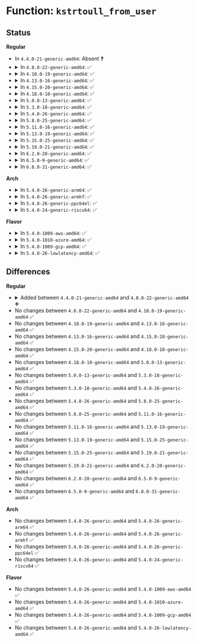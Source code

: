 # Function: <code>kstrtoull_from_user</code>

## Status
<b>Regular</b>
<ul>
<li>
In <code>4.4.0-21-generic-amd64</code>: Absent ❓
</li>
<li>
<details>
<summary>In <code>4.8.0-22-generic-amd64</code>: ✅</summary>

```c
int kstrtoull_from_user(const char * s, size_t count, unsigned int base, long long unsigned int * res)
```

```json
{
  "name": "kstrtoull_from_user",
  "collision_type": "Unique Global",
  "inline_type": "No",
  "funcs": [
    {
      "addr": 18446744071583341616,
      "name": "kstrtoull_from_user",
      "external": true,
      "loc": "lib/kstrtox.c:402",
      "file": "lib/kstrtox.c",
      "inline": "seen, unknown",
      "caller_inline": [],
      "caller_func": [
        "fs/proc/base.c:timerslack_ns_write"
      ]
    }
  ],
  "symbols": [
    {
      "addr": 18446744071583341616,
      "name": "kstrtoull_from_user",
      "section": ".text",
      "bind": "STB_GLOBAL",
      "size": 158
    }
  ]
}
```
</details>
</li>
<li>
<details>
<summary>In <code>4.10.0-19-generic-amd64</code>: ✅</summary>

```c
int kstrtoull_from_user(const char * s, size_t count, unsigned int base, long long unsigned int * res)
```

```json
{
  "name": "kstrtoull_from_user",
  "collision_type": "Unique Global",
  "inline_type": "No",
  "funcs": [
    {
      "addr": 18446744071583466992,
      "name": "kstrtoull_from_user",
      "external": true,
      "loc": "lib/kstrtox.c:398",
      "file": "lib/kstrtox.c",
      "inline": "seen, unknown",
      "caller_inline": [],
      "caller_func": [
        "kernel/trace/trace_hwlat.c:hwlat_window_write",
        "kernel/trace/trace_hwlat.c:hwlat_width_write",
        "fs/proc/base.c:timerslack_ns_write"
      ]
    }
  ],
  "symbols": [
    {
      "addr": 18446744071583466992,
      "name": "kstrtoull_from_user",
      "section": ".text",
      "bind": "STB_GLOBAL",
      "size": 158
    }
  ]
}
```
</details>
</li>
<li>
<details>
<summary>In <code>4.13.0-16-generic-amd64</code>: ✅</summary>

```c
int kstrtoull_from_user(const char * s, size_t count, unsigned int base, long long unsigned int * res)
```

```json
{
  "name": "kstrtoull_from_user",
  "collision_type": "Unique Global",
  "inline_type": "No",
  "funcs": [
    {
      "addr": 18446744071583489264,
      "name": "kstrtoull_from_user",
      "external": true,
      "loc": "lib/kstrtox.c:400",
      "file": "lib/kstrtox.c",
      "inline": "seen, unknown",
      "caller_inline": [],
      "caller_func": [
        "kernel/trace/trace_hwlat.c:hwlat_window_write",
        "kernel/trace/trace_hwlat.c:hwlat_width_write",
        "fs/proc/base.c:timerslack_ns_write"
      ]
    }
  ],
  "symbols": [
    {
      "addr": 18446744071583489264,
      "name": "kstrtoull_from_user",
      "section": ".text",
      "bind": "STB_GLOBAL",
      "size": 156
    }
  ]
}
```
</details>
</li>
<li>
<details>
<summary>In <code>4.15.0-20-generic-amd64</code>: ✅</summary>

```c
int kstrtoull_from_user(const char * s, size_t count, unsigned int base, long long unsigned int * res)
```

```json
{
  "name": "kstrtoull_from_user",
  "collision_type": "Unique Global",
  "inline_type": "No",
  "funcs": [
    {
      "addr": 18446744071583670304,
      "name": "kstrtoull_from_user",
      "external": true,
      "loc": "lib/kstrtox.c:401",
      "file": "lib/kstrtox.c",
      "inline": "seen, unknown",
      "caller_inline": [],
      "caller_func": [
        "kernel/trace/trace_hwlat.c:hwlat_window_write",
        "kernel/trace/trace_hwlat.c:hwlat_width_write",
        "fs/proc/base.c:timerslack_ns_write"
      ]
    }
  ],
  "symbols": [
    {
      "addr": 18446744071583670304,
      "name": "kstrtoull_from_user",
      "section": ".text",
      "bind": "STB_GLOBAL",
      "size": 156
    }
  ]
}
```
</details>
</li>
<li>
<details>
<summary>In <code>4.18.0-10-generic-amd64</code>: ✅</summary>

```c
int kstrtoull_from_user(const char * s, size_t count, unsigned int base, long long unsigned int * res)
```

```json
{
  "name": "kstrtoull_from_user",
  "collision_type": "Unique Global",
  "inline_type": "No",
  "funcs": [
    {
      "addr": 18446744071583888080,
      "name": "kstrtoull_from_user",
      "external": true,
      "loc": "lib/kstrtox.c:401",
      "file": "lib/kstrtox.c",
      "inline": "seen, unknown",
      "caller_inline": [],
      "caller_func": [
        "kernel/trace/trace_hwlat.c:hwlat_window_write",
        "kernel/trace/trace_hwlat.c:hwlat_width_write",
        "fs/proc/base.c:timerslack_ns_write"
      ]
    }
  ],
  "symbols": [
    {
      "addr": 18446744071583888080,
      "name": "kstrtoull_from_user",
      "section": ".text",
      "bind": "STB_GLOBAL",
      "size": 156
    }
  ]
}
```
</details>
</li>
<li>
<details>
<summary>In <code>5.0.0-13-generic-amd64</code>: ✅</summary>

```c
int kstrtoull_from_user(const char * s, size_t count, unsigned int base, long long unsigned int * res)
```

```json
{
  "name": "kstrtoull_from_user",
  "collision_type": "Unique Global",
  "inline_type": "No",
  "funcs": [
    {
      "addr": 18446744071583972320,
      "name": "kstrtoull_from_user",
      "external": true,
      "loc": "lib/kstrtox.c:401",
      "file": "lib/kstrtox.c",
      "inline": "seen, unknown",
      "caller_inline": [],
      "caller_func": [
        "kernel/trace/trace_hwlat.c:hwlat_window_write",
        "kernel/trace/trace_hwlat.c:hwlat_width_write",
        "fs/proc/base.c:timerslack_ns_write"
      ]
    }
  ],
  "symbols": [
    {
      "addr": 18446744071583972320,
      "name": "kstrtoull_from_user",
      "section": ".text",
      "bind": "STB_GLOBAL",
      "size": 156
    }
  ]
}
```
</details>
</li>
<li>
<details>
<summary>In <code>5.3.0-18-generic-amd64</code>: ✅</summary>

```c
int kstrtoull_from_user(const char * s, size_t count, unsigned int base, long long unsigned int * res)
```

```json
{
  "name": "kstrtoull_from_user",
  "collision_type": "Unique Global",
  "inline_type": "No",
  "funcs": [
    {
      "addr": 18446744071584153536,
      "name": "kstrtoull_from_user",
      "external": true,
      "loc": "lib/kstrtox.c:401",
      "file": "lib/kstrtox.c",
      "inline": "seen, unknown",
      "caller_inline": [],
      "caller_func": [
        "kernel/trace/trace_hwlat.c:hwlat_window_write",
        "kernel/trace/trace_hwlat.c:hwlat_width_write",
        "fs/proc/base.c:timerslack_ns_write"
      ]
    }
  ],
  "symbols": [
    {
      "addr": 18446744071584153536,
      "name": "kstrtoull_from_user",
      "section": ".text",
      "bind": "STB_GLOBAL",
      "size": 156
    }
  ]
}
```
</details>
</li>
<li>
<details>
<summary>In <code>5.4.0-26-generic-amd64</code>: ✅</summary>

```c
int kstrtoull_from_user(const char * s, size_t count, unsigned int base, long long unsigned int * res)
```

```json
{
  "name": "kstrtoull_from_user",
  "collision_type": "Unique Global",
  "inline_type": "No",
  "funcs": [
    {
      "addr": 18446744071584276160,
      "name": "kstrtoull_from_user",
      "external": true,
      "loc": "lib/kstrtox.c:401",
      "file": "lib/kstrtox.c",
      "inline": "seen, unknown",
      "caller_inline": [],
      "caller_func": [
        "kernel/trace/trace_hwlat.c:hwlat_window_write",
        "kernel/trace/trace_hwlat.c:hwlat_width_write",
        "fs/proc/base.c:timerslack_ns_write"
      ]
    }
  ],
  "symbols": [
    {
      "addr": 18446744071584276160,
      "name": "kstrtoull_from_user",
      "section": ".text",
      "bind": "STB_GLOBAL",
      "size": 156
    }
  ]
}
```
</details>
</li>
<li>
<details>
<summary>In <code>5.8.0-25-generic-amd64</code>: ✅</summary>

```c
int kstrtoull_from_user(const char * s, size_t count, unsigned int base, long long unsigned int * res)
```

```json
{
  "name": "kstrtoull_from_user",
  "collision_type": "Unique Global",
  "inline_type": "No",
  "funcs": [
    {
      "addr": 18446744071584684320,
      "name": "kstrtoull_from_user",
      "external": true,
      "loc": "lib/kstrtox.c:401",
      "file": "lib/kstrtox.c",
      "inline": "seen, unknown",
      "caller_inline": [],
      "caller_func": [
        "kernel/trace/trace_hwlat.c:hwlat_window_write",
        "kernel/trace/trace_hwlat.c:hwlat_width_write",
        "fs/proc/base.c:timerslack_ns_write"
      ]
    }
  ],
  "symbols": [
    {
      "addr": 18446744071584684320,
      "name": "kstrtoull_from_user",
      "section": ".text",
      "bind": "STB_GLOBAL",
      "size": 156
    }
  ]
}
```
</details>
</li>
<li>
<details>
<summary>In <code>5.11.0-16-generic-amd64</code>: ✅</summary>

```c
int kstrtoull_from_user(const char * s, size_t count, unsigned int base, long long unsigned int * res)
```

```json
{
  "name": "kstrtoull_from_user",
  "collision_type": "Unique Global",
  "inline_type": "No",
  "funcs": [
    {
      "addr": 18446744071584801888,
      "name": "kstrtoull_from_user",
      "external": true,
      "loc": "lib/kstrtox.c:398",
      "file": "lib/kstrtox.c",
      "inline": "seen, unknown",
      "caller_inline": [],
      "caller_func": [
        "kernel/trace/trace_hwlat.c:hwlat_window_write",
        "kernel/trace/trace_hwlat.c:hwlat_width_write",
        "fs/proc/base.c:timerslack_ns_write"
      ]
    }
  ],
  "symbols": [
    {
      "addr": 18446744071584801888,
      "name": "kstrtoull_from_user",
      "section": ".text",
      "bind": "STB_GLOBAL",
      "size": 156
    }
  ]
}
```
</details>
</li>
<li>
<details>
<summary>In <code>5.13.0-19-generic-amd64</code>: ✅</summary>

```c
int kstrtoull_from_user(const char * s, size_t count, unsigned int base, long long unsigned int * res)
```

```json
{
  "name": "kstrtoull_from_user",
  "collision_type": "Unique Global",
  "inline_type": "No",
  "funcs": [
    {
      "addr": 18446744071584845664,
      "name": "kstrtoull_from_user",
      "external": true,
      "loc": "lib/kstrtox.c:405",
      "file": "lib/kstrtox.c",
      "inline": "seen, unknown",
      "caller_inline": [],
      "caller_func": [
        "kernel/trace/trace_hwlat.c:hwlat_window_write",
        "kernel/trace/trace_hwlat.c:hwlat_width_write",
        "fs/proc/base.c:timerslack_ns_write"
      ]
    }
  ],
  "symbols": [
    {
      "addr": 18446744071584845664,
      "name": "kstrtoull_from_user",
      "section": ".text",
      "bind": "STB_GLOBAL",
      "size": 156
    }
  ]
}
```
</details>
</li>
<li>
<details>
<summary>In <code>5.15.0-25-generic-amd64</code>: ✅</summary>

```c
int kstrtoull_from_user(const char * s, size_t count, unsigned int base, long long unsigned int * res)
```

```json
{
  "name": "kstrtoull_from_user",
  "collision_type": "Unique Global",
  "inline_type": "No",
  "funcs": [
    {
      "addr": 18446744071585265584,
      "name": "kstrtoull_from_user",
      "external": true,
      "loc": "lib/kstrtox.c:406",
      "file": "lib/kstrtox.c",
      "inline": "seen, unknown",
      "caller_inline": [],
      "caller_func": [
        "kernel/trace/trace.c:trace_min_max_write",
        "fs/proc/base.c:timerslack_ns_write"
      ]
    }
  ],
  "symbols": [
    {
      "addr": 18446744071585265584,
      "name": "kstrtoull_from_user",
      "section": ".text",
      "bind": "STB_GLOBAL",
      "size": 179
    }
  ]
}
```
</details>
</li>
<li>
<details>
<summary>In <code>5.19.0-21-generic-amd64</code>: ✅</summary>

```c
int kstrtoull_from_user(const char * s, size_t count, unsigned int base, long long unsigned int * res)
```

```json
{
  "name": "kstrtoull_from_user",
  "collision_type": "Unique Global",
  "inline_type": "No",
  "funcs": [
    {
      "addr": 18446744071586111712,
      "name": "kstrtoull_from_user",
      "external": true,
      "loc": "lib/kstrtox.c:422",
      "file": "lib/kstrtox.c",
      "inline": "seen, unknown",
      "caller_inline": [],
      "caller_func": [
        "kernel/trace/trace.c:trace_min_max_write",
        "fs/proc/base.c:timerslack_ns_write"
      ]
    }
  ],
  "symbols": [
    {
      "addr": 18446744071586111712,
      "name": "kstrtoull_from_user",
      "section": ".text",
      "bind": "STB_GLOBAL",
      "size": 224
    }
  ]
}
```
</details>
</li>
<li>
<details>
<summary>In <code>6.2.0-20-generic-amd64</code>: ✅</summary>

```c
int kstrtoull_from_user(const char * s, size_t count, unsigned int base, long long unsigned int * res)
```

```json
{
  "name": "kstrtoull_from_user",
  "collision_type": "Unique Global",
  "inline_type": "No",
  "funcs": [
    {
      "addr": 18446744071587097552,
      "name": "kstrtoull_from_user",
      "external": true,
      "loc": "lib/kstrtox.c:422",
      "file": "lib/kstrtox.c",
      "inline": "seen, unknown",
      "caller_inline": [],
      "caller_func": [
        "kernel/trace/trace.c:trace_min_max_write",
        "fs/proc/base.c:timerslack_ns_write"
      ]
    }
  ],
  "symbols": [
    {
      "addr": 18446744071587097552,
      "name": "kstrtoull_from_user",
      "section": ".text",
      "bind": "STB_GLOBAL",
      "size": 224
    }
  ]
}
```
</details>
</li>
<li>
<details>
<summary>In <code>6.5.0-9-generic-amd64</code>: ✅</summary>

```c
int kstrtoull_from_user(const char * s, size_t count, unsigned int base, long long unsigned int * res)
```

```json
{
  "name": "kstrtoull_from_user",
  "collision_type": "Unique Global",
  "inline_type": "No",
  "funcs": [
    {
      "addr": 18446744071587357616,
      "name": "kstrtoull_from_user",
      "external": true,
      "loc": "lib/kstrtox.c:422",
      "file": "lib/kstrtox.c",
      "inline": "seen, unknown",
      "caller_inline": [],
      "caller_func": [
        "kernel/trace/trace.c:trace_min_max_write",
        "fs/proc/base.c:timerslack_ns_write"
      ]
    }
  ],
  "symbols": [
    {
      "addr": 18446744071587357616,
      "name": "kstrtoull_from_user",
      "section": ".text",
      "bind": "STB_GLOBAL",
      "size": 224
    }
  ]
}
```
</details>
</li>
<li>
<details>
<summary>In <code>6.8.0-31-generic-amd64</code>: ✅</summary>

```c
int kstrtoull_from_user(const char * s, size_t count, unsigned int base, long long unsigned int * res)
```

```json
{
  "name": "kstrtoull_from_user",
  "collision_type": "Unique Global",
  "inline_type": "No",
  "funcs": [
    {
      "addr": 18446744071587643936,
      "name": "kstrtoull_from_user",
      "external": true,
      "loc": "lib/kstrtox.c:422",
      "file": "lib/kstrtox.c",
      "inline": "seen, unknown",
      "caller_inline": [],
      "caller_func": [
        "kernel/trace/trace.c:trace_min_max_write",
        "fs/proc/base.c:timerslack_ns_write"
      ]
    }
  ],
  "symbols": [
    {
      "addr": 18446744071587643936,
      "name": "kstrtoull_from_user",
      "section": ".text",
      "bind": "STB_GLOBAL",
      "size": 224
    }
  ]
}
```
</details>
</li>
</ul>
<b>Arch</b>
<ul>
<li>
<details>
<summary>In <code>5.4.0-26-generic-arm64</code>: ✅</summary>

```c
int kstrtoull_from_user(const char * s, size_t count, unsigned int base, long long unsigned int * res)
```

```json
{
  "name": "kstrtoull_from_user",
  "collision_type": "Unique Global",
  "inline_type": "No",
  "funcs": [
    {
      "addr": 18446603336496161560,
      "name": "kstrtoull_from_user",
      "external": true,
      "loc": "lib/kstrtox.c:401",
      "file": "lib/kstrtox.c",
      "inline": "seen, unknown",
      "caller_inline": [],
      "caller_func": [
        "kernel/trace/trace_hwlat.c:hwlat_window_write",
        "kernel/trace/trace_hwlat.c:hwlat_width_write",
        "fs/proc/base.c:timerslack_ns_write"
      ]
    }
  ],
  "symbols": [
    {
      "addr": 18446603336496161560,
      "name": "kstrtoull_from_user",
      "section": ".text",
      "bind": "STB_GLOBAL",
      "size": 188
    }
  ]
}
```
</details>
</li>
<li>
<details>
<summary>In <code>5.4.0-26-generic-armhf</code>: ✅</summary>

```c
int kstrtoull_from_user(const char * s, size_t count, unsigned int base, long long unsigned int * res)
```

```json
{
  "name": "kstrtoull_from_user",
  "collision_type": "Unique Global",
  "inline_type": "No",
  "funcs": [
    {
      "addr": 3229482680,
      "name": "kstrtoull_from_user",
      "external": true,
      "loc": "lib/kstrtox.c:401",
      "file": "lib/kstrtox.c",
      "inline": "seen, unknown",
      "caller_inline": [],
      "caller_func": [
        "kernel/trace/trace_hwlat.c:hwlat_window_write",
        "kernel/trace/trace_hwlat.c:hwlat_width_write",
        "fs/proc/base.c:timerslack_ns_write"
      ]
    }
  ],
  "symbols": [
    {
      "addr": 3229482680,
      "name": "kstrtoull_from_user",
      "section": ".text",
      "bind": "STB_GLOBAL",
      "size": 256
    }
  ]
}
```
</details>
</li>
<li>
<details>
<summary>In <code>5.4.0-26-generic-ppc64el</code>: ✅</summary>

```c
int kstrtoull_from_user(const char * s, size_t count, unsigned int base, long long unsigned int * res)
```

```json
{
  "name": "kstrtoull_from_user",
  "collision_type": "Unique Global",
  "inline_type": "No",
  "funcs": [
    {
      "addr": 13835058055290425504,
      "name": "kstrtoull_from_user",
      "external": true,
      "loc": "lib/kstrtox.c:401",
      "file": "lib/kstrtox.c",
      "inline": "seen, unknown",
      "caller_inline": [],
      "caller_func": [
        "kernel/trace/trace_hwlat.c:hwlat_window_write",
        "kernel/trace/trace_hwlat.c:hwlat_width_write",
        "fs/proc/base.c:timerslack_ns_write"
      ]
    }
  ],
  "symbols": [
    {
      "addr": 13835058055290425504,
      "name": "kstrtoull_from_user",
      "section": ".text",
      "bind": "STB_GLOBAL",
      "size": 240
    }
  ]
}
```
</details>
</li>
<li>
<details>
<summary>In <code>5.4.0-24-generic-riscv64</code>: ✅</summary>

```c
int kstrtoull_from_user(const char * s, size_t count, unsigned int base, long long unsigned int * res)
```

```json
{
  "name": "kstrtoull_from_user",
  "collision_type": "Unique Global",
  "inline_type": "No",
  "funcs": [
    {
      "addr": 18446743936275212920,
      "name": "kstrtoull_from_user",
      "external": true,
      "loc": "lib/kstrtox.c:401",
      "file": "lib/kstrtox.c",
      "inline": "seen, unknown",
      "caller_inline": [],
      "caller_func": [
        "kernel/trace/trace_hwlat.c:hwlat_window_write",
        "kernel/trace/trace_hwlat.c:hwlat_width_write",
        "fs/proc/base.c:timerslack_ns_write"
      ]
    }
  ],
  "symbols": [
    {
      "addr": 18446743936275212920,
      "name": "kstrtoull_from_user",
      "section": ".text",
      "bind": "STB_GLOBAL",
      "size": 132
    }
  ]
}
```
</details>
</li>
</ul>
<b>Flavor</b>
<ul>
<li>
<details>
<summary>In <code>5.4.0-1009-aws-amd64</code>: ✅</summary>

```c
int kstrtoull_from_user(const char * s, size_t count, unsigned int base, long long unsigned int * res)
```

```json
{
  "name": "kstrtoull_from_user",
  "collision_type": "Unique Global",
  "inline_type": "No",
  "funcs": [
    {
      "addr": 18446744071584244896,
      "name": "kstrtoull_from_user",
      "external": true,
      "loc": "lib/kstrtox.c:401",
      "file": "lib/kstrtox.c",
      "inline": "seen, unknown",
      "caller_inline": [],
      "caller_func": [
        "kernel/trace/trace_hwlat.c:hwlat_window_write",
        "kernel/trace/trace_hwlat.c:hwlat_width_write",
        "fs/proc/base.c:timerslack_ns_write"
      ]
    }
  ],
  "symbols": [
    {
      "addr": 18446744071584244896,
      "name": "kstrtoull_from_user",
      "section": ".text",
      "bind": "STB_GLOBAL",
      "size": 156
    }
  ]
}
```
</details>
</li>
<li>
<details>
<summary>In <code>5.4.0-1010-azure-amd64</code>: ✅</summary>

```c
int kstrtoull_from_user(const char * s, size_t count, unsigned int base, long long unsigned int * res)
```

```json
{
  "name": "kstrtoull_from_user",
  "collision_type": "Unique Global",
  "inline_type": "No",
  "funcs": [
    {
      "addr": 18446744071584180096,
      "name": "kstrtoull_from_user",
      "external": true,
      "loc": "lib/kstrtox.c:401",
      "file": "lib/kstrtox.c",
      "inline": "seen, unknown",
      "caller_inline": [],
      "caller_func": [
        "kernel/trace/trace_hwlat.c:hwlat_window_write",
        "kernel/trace/trace_hwlat.c:hwlat_width_write",
        "fs/proc/base.c:timerslack_ns_write"
      ]
    }
  ],
  "symbols": [
    {
      "addr": 18446744071584180096,
      "name": "kstrtoull_from_user",
      "section": ".text",
      "bind": "STB_GLOBAL",
      "size": 156
    }
  ]
}
```
</details>
</li>
<li>
<details>
<summary>In <code>5.4.0-1009-gcp-amd64</code>: ✅</summary>

```c
int kstrtoull_from_user(const char * s, size_t count, unsigned int base, long long unsigned int * res)
```

```json
{
  "name": "kstrtoull_from_user",
  "collision_type": "Unique Global",
  "inline_type": "No",
  "funcs": [
    {
      "addr": 18446744071584228656,
      "name": "kstrtoull_from_user",
      "external": true,
      "loc": "lib/kstrtox.c:401",
      "file": "lib/kstrtox.c",
      "inline": "seen, unknown",
      "caller_inline": [],
      "caller_func": [
        "kernel/trace/trace_hwlat.c:hwlat_window_write",
        "kernel/trace/trace_hwlat.c:hwlat_width_write",
        "fs/proc/base.c:timerslack_ns_write"
      ]
    }
  ],
  "symbols": [
    {
      "addr": 18446744071584228656,
      "name": "kstrtoull_from_user",
      "section": ".text",
      "bind": "STB_GLOBAL",
      "size": 156
    }
  ]
}
```
</details>
</li>
<li>
<details>
<summary>In <code>5.4.0-26-lowlatency-amd64</code>: ✅</summary>

```c
int kstrtoull_from_user(const char * s, size_t count, unsigned int base, long long unsigned int * res)
```

```json
{
  "name": "kstrtoull_from_user",
  "collision_type": "Unique Global",
  "inline_type": "No",
  "funcs": [
    {
      "addr": 18446744071584333488,
      "name": "kstrtoull_from_user",
      "external": true,
      "loc": "lib/kstrtox.c:401",
      "file": "lib/kstrtox.c",
      "inline": "seen, unknown",
      "caller_inline": [],
      "caller_func": [
        "kernel/trace/trace_hwlat.c:hwlat_window_write",
        "kernel/trace/trace_hwlat.c:hwlat_width_write",
        "fs/proc/base.c:timerslack_ns_write"
      ]
    }
  ],
  "symbols": [
    {
      "addr": 18446744071584333488,
      "name": "kstrtoull_from_user",
      "section": ".text",
      "bind": "STB_GLOBAL",
      "size": 156
    }
  ]
}
```
</details>
</li>
</ul>

## Differences
<b>Regular</b>
<ul>
<li>
<details>
<summary>Added between <code>4.4.0-21-generic-amd64</code> and <code>4.8.0-22-generic-amd64</code> ➕</summary>

```c
int kstrtoull_from_user(const char * s, size_t count, unsigned int base, long long unsigned int * res)
```
</details>
</li>
<li>
No changes between <code>4.8.0-22-generic-amd64</code> and <code>4.10.0-19-generic-amd64</code> ✅
</li>
<li>
No changes between <code>4.10.0-19-generic-amd64</code> and <code>4.13.0-16-generic-amd64</code> ✅
</li>
<li>
No changes between <code>4.13.0-16-generic-amd64</code> and <code>4.15.0-20-generic-amd64</code> ✅
</li>
<li>
No changes between <code>4.15.0-20-generic-amd64</code> and <code>4.18.0-10-generic-amd64</code> ✅
</li>
<li>
No changes between <code>4.18.0-10-generic-amd64</code> and <code>5.0.0-13-generic-amd64</code> ✅
</li>
<li>
No changes between <code>5.0.0-13-generic-amd64</code> and <code>5.3.0-18-generic-amd64</code> ✅
</li>
<li>
No changes between <code>5.3.0-18-generic-amd64</code> and <code>5.4.0-26-generic-amd64</code> ✅
</li>
<li>
No changes between <code>5.4.0-26-generic-amd64</code> and <code>5.8.0-25-generic-amd64</code> ✅
</li>
<li>
No changes between <code>5.8.0-25-generic-amd64</code> and <code>5.11.0-16-generic-amd64</code> ✅
</li>
<li>
No changes between <code>5.11.0-16-generic-amd64</code> and <code>5.13.0-19-generic-amd64</code> ✅
</li>
<li>
No changes between <code>5.13.0-19-generic-amd64</code> and <code>5.15.0-25-generic-amd64</code> ✅
</li>
<li>
No changes between <code>5.15.0-25-generic-amd64</code> and <code>5.19.0-21-generic-amd64</code> ✅
</li>
<li>
No changes between <code>5.19.0-21-generic-amd64</code> and <code>6.2.0-20-generic-amd64</code> ✅
</li>
<li>
No changes between <code>6.2.0-20-generic-amd64</code> and <code>6.5.0-9-generic-amd64</code> ✅
</li>
<li>
No changes between <code>6.5.0-9-generic-amd64</code> and <code>6.8.0-31-generic-amd64</code> ✅
</li>
</ul>
<b>Arch</b>
<ul>
<li>
No changes between <code>5.4.0-26-generic-amd64</code> and <code>5.4.0-26-generic-arm64</code> ✅
</li>
<li>
No changes between <code>5.4.0-26-generic-amd64</code> and <code>5.4.0-26-generic-armhf</code> ✅
</li>
<li>
No changes between <code>5.4.0-26-generic-amd64</code> and <code>5.4.0-26-generic-ppc64el</code> ✅
</li>
<li>
No changes between <code>5.4.0-26-generic-amd64</code> and <code>5.4.0-24-generic-riscv64</code> ✅
</li>
</ul>
<b>Flavor</b>
<ul>
<li>
No changes between <code>5.4.0-26-generic-amd64</code> and <code>5.4.0-1009-aws-amd64</code> ✅
</li>
<li>
No changes between <code>5.4.0-26-generic-amd64</code> and <code>5.4.0-1010-azure-amd64</code> ✅
</li>
<li>
No changes between <code>5.4.0-26-generic-amd64</code> and <code>5.4.0-1009-gcp-amd64</code> ✅
</li>
<li>
No changes between <code>5.4.0-26-generic-amd64</code> and <code>5.4.0-26-lowlatency-amd64</code> ✅
</li>
</ul>
